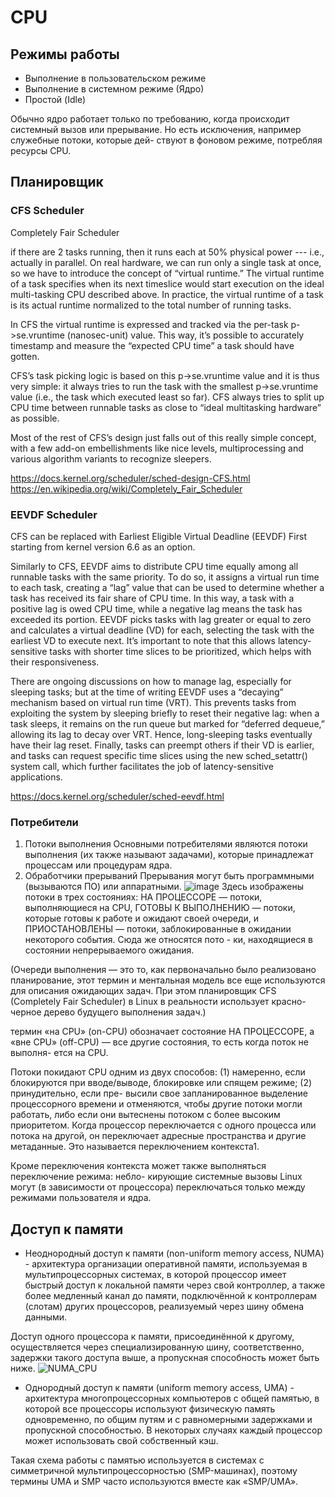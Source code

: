# CPU
## Режимы работы
- Выполнение в пользовательском режиме
- Выполнение в системном режиме (Ядро)
- Простой (Idle)

Обычно ядро работает только по требованию, когда происходит системный вызов
или прерывание. Но есть исключения, например служебные потоки, которые дей-
ствуют в фоновом режиме, потребляя ресурсы CPU.

## Планировщик
### CFS Scheduler
Completely Fair Scheduler

if there are 2 tasks running, then it runs each at 50% physical power --- i.e., actually in parallel.
On real hardware, we can run only a single task at once, so we have to introduce the concept of “virtual runtime.” The virtual runtime of a task specifies when its next timeslice would start execution on the ideal multi-tasking CPU described above. In practice, the virtual runtime of a task is its actual runtime normalized to the total number of running tasks.

In CFS the virtual runtime is expressed and tracked via the per-task p->se.vruntime (nanosec-unit) value. This way, it’s possible to accurately timestamp and measure the “expected CPU time” a task should have gotten.

CFS’s task picking logic is based on this p->se.vruntime value and it is thus very simple: it always tries to run the task with the smallest p->se.vruntime value (i.e., the task which executed least so far). CFS always tries to split up CPU time between runnable tasks as close to “ideal multitasking hardware” as possible.

Most of the rest of CFS’s design just falls out of this really simple concept, with a few add-on embellishments like nice levels, multiprocessing and various algorithm variants to recognize sleepers.

https://docs.kernel.org/scheduler/sched-design-CFS.html
https://en.wikipedia.org/wiki/Completely_Fair_Scheduler
### EEVDF Scheduler
CFS can be replaced with Earliest Eligible Virtual Deadline (EEVDF) First starting from kernel version 6.6 as an option.

Similarly to CFS, EEVDF aims to distribute CPU time equally among all runnable tasks with the same priority. To do so, it assigns a virtual run time to each task, creating a “lag” value that can be used to determine whether a task has received its fair share of CPU time. In this way, a task with a positive lag is owed CPU time, while a negative lag means the task has exceeded its portion. EEVDF picks tasks with lag greater or equal to zero and calculates a virtual deadline (VD) for each, selecting the task with the earliest VD to execute next. It’s important to note that this allows latency-sensitive tasks with shorter time slices to be prioritized, which helps with their responsiveness.

There are ongoing discussions on how to manage lag, especially for sleeping tasks; but at the time of writing EEVDF uses a “decaying” mechanism based on virtual run time (VRT). This prevents tasks from exploiting the system by sleeping briefly to reset their negative lag: when a task sleeps, it remains on the run queue but marked for “deferred dequeue,” allowing its lag to decay over VRT. Hence, long-sleeping tasks eventually have their lag reset. Finally, tasks can preempt others if their VD is earlier, and tasks can request specific time slices using the new sched_setattr() system call, which further facilitates the job of latency-sensitive applications.

https://docs.kernel.org/scheduler/sched-eevdf.html
### Потребители
1. Потоки выполнения
Основными потребителями
являются потоки выполнения (их также называют задачами), которые принадлежат
процессам или процедурам ядра.
2. Обработчики прерываний
Прерывания могут быть программными (вызываются
ПО) или аппаратными.
![image](https://github.com/user-attachments/assets/88e8b508-54f7-4900-bcbc-38f433366a5a)
Здесь изображены потоки в трех состояниях: НА ПРОЦЕССОРЕ — потоки,
выполняющиеся на CPU, ГОТОВЫ К ВЫПОЛНЕНИЮ — потоки, которые
готовы к работе и ожидают своей очереди, и ПРИОСТАНОВЛЕНЫ — потоки,
заблокированные в ожидании некоторого события. Сюда же относятся пото -
ки, находящиеся в состоянии непрерываемого ожидания.

(Очереди выполнения — это то, как
первоначально было реализовано планирование, этот термин и ментальная модель
все еще используются для описания ожидающих задач. При этом планировщик
CFS (Completely Fair Scheduler) в Linux в реальности использует красно-черное
дерево будущего выполнения задач.)

 термин «на CPU» (оn-CPU) обозначает состояние НА ПРОЦЕССОРЕ,
а «вне CPU» (off-CPU) — все другие состояния, то есть когда поток не выполня-
ется на CPU.

Потоки покидают CPU одним из двух способов: (1) намеренно, если блокируются
при вводе/выводе, блокировке или спящем режиме; (2) принудительно, если пре-
высили свое запланированное выделение процессорного времени и отменяются,
чтобы другие потоки могли работать, либо если они вытеснены потоком с более
высоким приоритетом. Когда процессор переключается с одного процесса или потока на другой, он переключает адресные пространства и другие метаданные.
Это называется переключением контекста1.

Кроме переключения контекста может также выполняться переключение режима: небло-
кирующие системные вызовы Linux могут (в зависимости от процессора) переключаться
только между режимами пользователя и ядра.
## Доступ к памяти
- Неоднородный доступ к памяти (non-uniform memory access, NUMA) - архитектура организации оперативной памяти, используемая в мультипроцессорных системах, в которой процессор имеет быстрый доступ к локальной памяти через свой контроллер, а также более медленный канал до памяти, подключённой к контроллерам (слотам) других процессоров, реализуемый через шину обмена данными.

Доступ одного процессора к памяти, присоединённой к другому, осуществляется через специализированную шину, соответственно, задержки такого доступа выше, а пропускная способность может быть ниже. 
![NUMA_CPU](https://github.com/user-attachments/assets/c9624b2b-0466-43e7-9765-e2342e61a8e9)

- Однородный доступ к памяти (uniform memory access, UMA) - архитектура многопроцессорных компьютеров с общей памятью, в которой все процессоры используют физическую память одновременно, по общим путям и с равномерными задержками и пропускной способностью. В некоторых случаях каждый процессор может использовать свой собственный кэш.

Такая схема работы с памятью используется в системах с симметричной мультипроцессорностью (SMP-машинах), поэтому термины UMA и SMP часто используются вместе как «SMP/UMA». 

